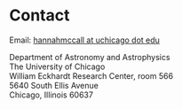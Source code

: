 # Contact

Email: <a href="mailto:hannahmccall at uchicago dot edu">hannahmccall at uchicago dot edu</a>

Department of Astronomy and Astrophysics  
The University of Chicago  
William Eckhardt Research Center, room 566  
5640 South Ellis Avenue  
Chicago, Illinois 60637
